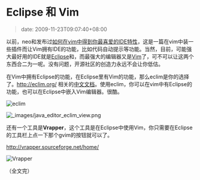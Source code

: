 # Eclipse 和 Vim
>date: 2009-11-23T09:07:40+08:00


以前，neo和发布过[如何在vim中得到你最喜爱的IDE特性](https://coolshell.cn/articles/894.html)，这是一篇在vim中装一些插件而让Vim拥有IDE的功能，比如代码自动提示等功能。当然，目前，可能强大最好用的IDE就是[Eclipse](http://eclipse.org/)和，而最强大的编辑器又是[Vim](http://vim.org/)了，可不可以让这两个东西合二为一呢。没有问题，开源社区的创造力永远不会让你低估。


在Vim中拥有Eclipse的功能，在Eclipse里有Vim的功能，那么eclim是你的选择了。<http://eclim.org/> 相关的[中文文档](http://eclim.org/translations/zh_TW/vim/cheatsheet.html#translations-zh-tw-vim-cheatsheet)。使用eclim，你可以在vim中有Eclipse的功能，也可以在Eclipse中嵌入Vim编辑器。很酷。


![](https://coolshell.cn/wp-content/uploads/2009/11/eclim.png "eclim")



![_images/java_editor_eclim_view.png](http://eclim.org/_images/gvim_eclim_view.png)


还有一个工具是**Vrapper**，这个工具是在Eclipse中使用Vim，你只需要在Eclipse的工具栏上点一下那个gvim的按钮就可以了。


<http://vrapper.sourceforge.net/home/>


![](http://vrapper.sourceforge.net/img/toolbar_button.png "Vrapper")


（全文完）


